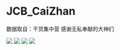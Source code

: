 # JCB_CaiZhan

数据取自：干货集中营
感谢无私奉献的大神们


![](http://upload-images.jianshu.io/upload_images/7077845-9069526cc3d5b6c7.jpg?imageMogr2/auto-orient/strip%7CimageView2/2/w/1240)
![](http://upload-images.jianshu.io/upload_images/7077845-985af473618080c0.jpg?imageMogr2/auto-orient/strip%7CimageView2/2/w/1240)
![](http://upload-images.jianshu.io/upload_images/7077845-cb0683bc0cdb32d9.png?imageMogr2/auto-orient/strip%7CimageView2/2/w/1240)
![](http://upload-images.jianshu.io/upload_images/7077845-6fa67c2c22b10309.jpg?imageMogr2/auto-orient/strip%7CimageView2/2/w/1240)
